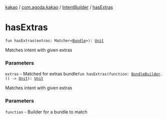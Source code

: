 [kakao](../../index.md) / [com.agoda.kakao](../index.md) / [IntentBuilder](index.md) / [hasExtras](./has-extras.md)

# hasExtras

`fun hasExtras(extras: Matcher<`[`Bundle`](https://developer.android.com/reference/android/os/Bundle.html)`>): `[`Unit`](https://kotlinlang.org/api/latest/jvm/stdlib/kotlin/-unit/index.html)

Matches intent with given extras

### Parameters

`extras` - Matched for extras bundle`fun hasExtras(function: `[`BundleBuilder`](../-bundle-builder/index.md)`.() -> `[`Unit`](https://kotlinlang.org/api/latest/jvm/stdlib/kotlin/-unit/index.html)`): `[`Unit`](https://kotlinlang.org/api/latest/jvm/stdlib/kotlin/-unit/index.html)

Matches intent with given extras

### Parameters

`function` - Builder for a bundle to match
